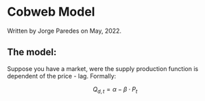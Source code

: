 # Cobweb Model

Written by Jorge Paredes on May, 2022. 

## The model:

Suppose you have a market, were the supply production function is dependent of the price - lag.
Formally:

```math
Q_{d,t} = \alpha - \beta \cdot P_{t}
```
